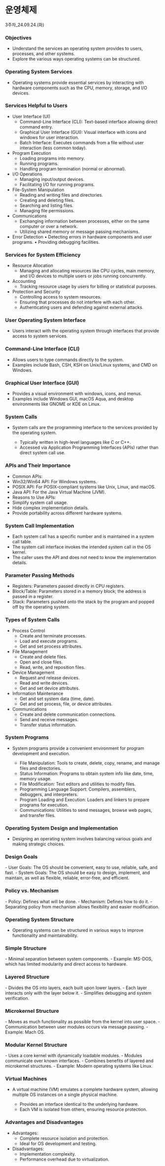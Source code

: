 <h1>운영체제</h1>

3주차_24.09.24.(화)

<h3>Objectives</h3>

- Understand the services an operating system provides to users, processes, and other systems.
- Explore the various ways operating systems can be structured.

<h3>Operating System Services</h3>

- Operating systems provide essential services by interacting with hardware components such as the CPU, memory, storage, and I/O devices.

<h3>Services Helpful to Users</h3>

- User Interface (UI)
    - Command-Line Interface (CLI): Text-based interface allowing direct command entry.
    - Graphical User Interface (GUI): Visual interface with icons and windows for user interaction.
    - Batch Interface: Executes commands from a file without user interaction (less common today).
- Program Execution
    - Loading programs into memory.
    - Running programs.
    - Handling program termination (normal or abnormal).
- I/O Operations
    - Managing input/output devices.
    - Facilitating I/O for running programs.
- File-System Manipulation
    - Reading and writing files and directories.
    - Creating and deleting files.
	- Searching and listing files.
	- Managing file permissions.
- Communications
	- Exchanging information between processes, either on the same computer or over a network.
	- Utilizing shared memory or message passing mechanisms.
- Error Detection
	•	Detecting errors in hardware components and user programs.
	•	Providing debugging facilities.

<h3>Services for System Efficiency</h3>

- Resource Allocation
    - Managing and allocating resources like CPU cycles, main memory, and I/O devices to multiple users or jobs running concurrently.
- Accounting
    - Tracking resource usage by users for billing or statistical purposes.
- Protection and Security
    - Controlling access to system resources.
	- Ensuring that processes do not interfere with each other.
	- Authenticating users and defending against external attacks.

<h3>User Operating System Interface</h3>

- Users interact with the operating system through interfaces that provide access to system services.

<h3>Command-Line Interface (CLI)</h3>

- Allows users to type commands directly to the system.
- Examples include Bash, CSH, KSH on Unix/Linux systems, and CMD on Windows.

<h3>Graphical User Interface (GUI)</h3>

- Provides a visual environment with windows, icons, and menus.
- Examples include Windows GUI, macOS Aqua, and desktop environments like GNOME or KDE on Linux.

<h3>System Calls</h3>

- System calls are the programming interface to the services provided by the operating system.

    - Typically written in high-level languages like C or C++.
    - Accessed via Application Programming Interfaces (APIs) rather than direct system call use.

<h3>APIs and Their Importance</h3>

- Common APIs:
- Win32/Win64 API: For Windows systems.
- POSIX API: For POSIX-compliant systems like Unix, Linux, and macOS.
- Java API: For the Java Virtual Machine (JVM).
- Reasons to Use APIs:
- Simplify system call usage.
- Hide complex implementation details.
- Provide portability across different hardware systems.

<h3>System Call Implementation</h3>

- Each system call has a specific number and is maintained in a system call table.
- The system call interface invokes the intended system call in the OS kernel.
- The caller uses the API and does not need to know the implementation details.

<h3>Parameter Passing Methods</h3>

- Registers: Parameters passed directly in CPU registers.
- Block/Table: Parameters stored in a memory block; the address is passed in a register.
- Stack: Parameters pushed onto the stack by the program and popped off by the operating system.

<h3>Types of System Calls</h3>

- Process Control
    - Create and terminate processes.
    - Load and execute programs.
    - Get and set process attributes.
- File Management
    - Create and delete files.
    - Open and close files.
    - Read, write, and reposition files.
- Device Management
    - Request and release devices.
    - Read and write devices.
    - Get and set device attributes.
- Information Maintenance
    - Get and set system data (time, date).
	- Get and set process, file, or device attributes.
- Communications
	- Create and delete communication connections.
	- Send and receive messages.
	- Transfer status information.

<h3>System Programs</h3>

- System programs provide a convenient environment for program development and execution.

	- File Manipulation: Tools to create, delete, copy, rename, and manage files and directories.
	- Status Information: Programs to obtain system info like date, time, memory usage.
	- File Modification: Text editors and utilities to modify files.
	- Programming Language Support: Compilers, assemblers, debuggers, and interpreters.
	- Program Loading and Execution: Loaders and linkers to prepare programs for execution.
	- Communications: Utilities to send messages, browse web pages, and transfer files.

<h3>Operating System Design and Implementation</h3>

- Designing an operating system involves balancing various goals and making strategic choices.

<h3>Design Goals</h3>
	- User Goals: The OS should be convenient, easy to use, reliable, safe, and fast.
	- System Goals: The OS should be easy to design, implement, and maintain, as well as flexible, reliable, error-free, and efficient.

<h3>Policy vs. Mechanism</h3>
	- Policy: Defines what will be done.
	- Mechanism: Defines how to do it.
	- Separating policy from mechanism allows flexibility and easier modification.

<h3>Operating System Structure</h3>

- Operating systems can be structured in various ways to improve functionality and maintainability.

<h3>Simple Structure</h3>
	- Minimal separation between system components.
	- Example: MS-DOS, which has limited modularity and direct access to hardware.

<h3>Layered Structure</h3>
	- Divides the OS into layers, each built upon lower layers.
	- Each layer interacts only with the layer below it.
	- Simplifies debugging and system verification.

<h3>Microkernel Structure</h3>
	- Moves as much functionality as possible from the kernel into user space.
	- Communication between user modules occurs via message passing.
	- Example: Mach OS.

<h3>Modular Kernel Structure</h3>
    - Uses a core kernel with dynamically loadable modules.
	- Modules communicate over known interfaces.
	- Combines benefits of layered and microkernel structures.
	- Example: Modern operating systems like Linux.

<h3>Virtual Machines</h3>

- A virtual machine (VM) emulates a complete hardware system, allowing multiple OS instances on a single physical machine.

	- Provides an interface identical to the underlying hardware.
	- Each VM is isolated from others, ensuring resource protection.

<h3>Advantages and Disadvantages</h3>

- Advantages:
	- Complete resource isolation and protection.
	- Ideal for OS development and testing.
- Disadvantages:
	- Implementation complexity.
	- Performance overhead due to virtualization.